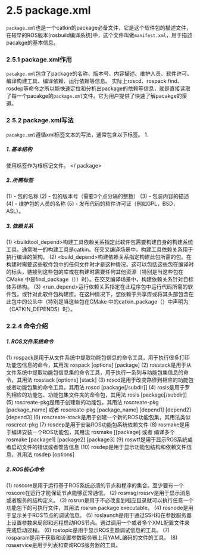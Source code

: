 # 2.5 package.xml
`package.xml`也是一个catkin的package必备文件，它是这个软件包的描述文件，在较早的ROS版本(rosbuild编译系统)中，这个文件叫做`manifest.xml`，用于描述pacakge的基本信息。

### 2.5.1 package.xml作用
`pacakge.xml`包含了package的名称、版本号、内容描述、维护人员、软件许可、编译构建工具、编译依赖、运行依赖等信息。
实际上roscd、rospack find、rosdep等命令之所以能快速定位和分析出package的依赖等信息，就是直接读取了每一个pacakge的`package.xml`文件。它为用户提供了快速了解pacakge的渠道。

### 2.5.2 package.xml写法
`pacakge.xml`遵循xml标签文本的写法，通常包含以下标签。
1.<pacakge>

##### 1. 基本结构
使用<package>标签作为根标记文件。
<package>
</ package>

##### 2. 所需标签
(1) <name> - 包的名称
(2) <version> - 包的版本号（需要3个点分隔的整数）
(3) <description> - 包装内容的描述
(4) <maintainer> - 维护包的人员的名称
(5) <license> - 发布代码的软件许可证（例如GPL，BSD，ASL）。

##### 3. 依赖关系
(1) <buildtool_depend>构建工具依赖关系指定此软件包需要构建自身的构建系统工具。通常唯一的构建工具是catkin。在交叉编译场景中，构建工具依赖关系用于执行编译的架构。
(2) <build_depend>构建依赖关系指定构建此包所需的包。在构建时需要这些软件包中的任何文件时才是这种情况。这可以包括这些包在编译时的标头，链接到这些包的库或在构建时需要任何其他资源（特别是当这些包在CMake 中是find_package（））时）。在交叉编译场景中，构建依赖关系针对目标体系结构。
(3) <run_depend>运行依赖关系指定在此程序包中运行代码所需的软件包，或针对此软件包构建库。在这种情况下，您依赖于共享库或将其头部包含在此包中的公头中（特别是当这些包在CMake 中的catkin_package（）中声明为（CATKIN_DEPENDS）时）。

### 2.2.4 命令介绍
##### 1. ROS文件系统命令
(1) rospack是用于从文件系统中提取功能包信息的命令工具，用于执行很多打印功能包信息的命令，其用法 rospack <command> [options] [package]
(2) rosstack是用于从文件系统中提取功能包信息集的命令工具，用于执行一系列与功能包集信息的命令，其用法 rosstack [options] <command> [stack]
(3) roscd是用于改变路径到相应的功能包或者功能包集的命令工具，其用法 roscd [package[/subdir]]
(4) rosls是用于罗列相应的功能包、功能包集文件夹的命令包，其用法 rosls [package[/subdir]]
(5) roscreate-pkg是用于创建新的功能包，其用法 roscreate-pkg [package_name] 或者 roscreate-pkg [package_name] [depend1] [depend2] [depend3]
(6) roscreate-stack是用于创建一个新的ROS功能包集，其用法类似roscreat-pkg
(7) rosdep是用于安装ROS功能包系统依赖文件
(8) rosmake是用于编译安装一个ROS功能包，其用法 rosmake [[package] 或者 编译多个 rosmake [package1] [package2] [package3]
(9) roswtf是用于显示ROS系统或者启动文件的错误或者警告信息
(10) rosdep是用于显示功能包结构和依赖文件信息，其用法 rosdep [options]

##### 2. ROS核心命令
(1) roscore是用于运行基于ROS系统必须的节点和程序的集合。至少要有一个roscore在运行才能保证节点能够正常通信。
(2) rosmsg/rossrv是用于显示消息或者服务的结构定义。
(3) rosrun是用于不必改变到相应目录就可以执行任意一个功能包下的可执行文件，其用法 rosrun package executable。
(4) rosnode是用于显示关于ROS节点的调试信息。
(5) roslaunch是用于通过SSH和在参数服务器上设置参数来局部和远程启动ROS节点。通过调用一个或者多个XML配置文件来完成启动过程。
(6) rostopic是用于显示ROS主题调试信息的工具。
(7) rosparam是用于获取和设置参数服务器上用YAML编码的文件的工具。
(8) rosservice是用于列表和查询ROS服务器的工具。